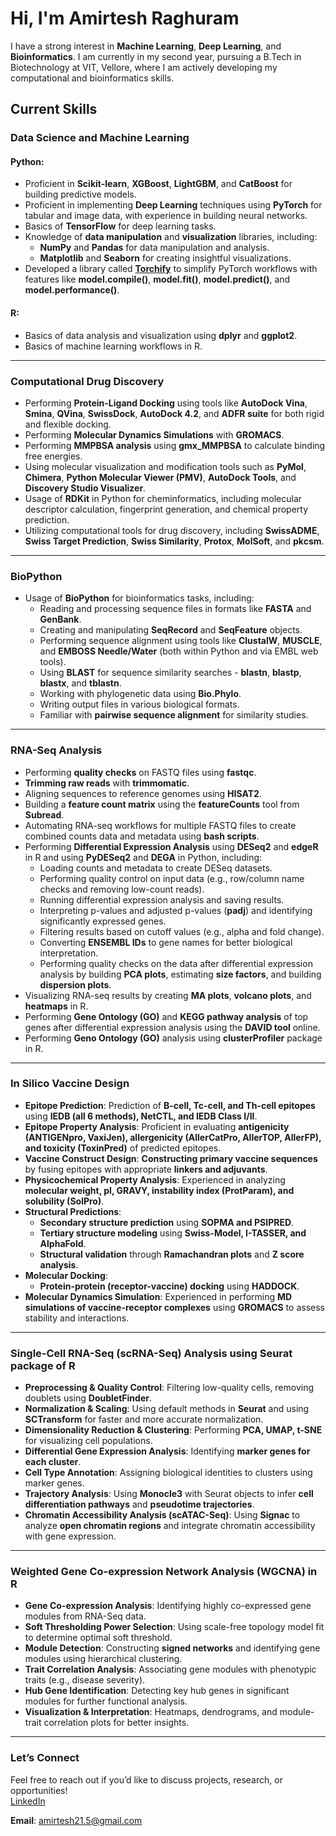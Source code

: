 # Hi, I'm Amirtesh Raghuram  

I have a strong interest in **Machine Learning**, **Deep Learning**, and **Bioinformatics**. I am currently in my second year, pursuing a B.Tech in Biotechnology at VIT, Vellore, where I am actively developing my computational and bioinformatics skills.  

## **Current Skills**  

### **Data Science and Machine Learning**  
#### Python:  
- Proficient in **Scikit-learn**, **XGBoost**, **LightGBM**, and **CatBoost** for building predictive models.  
- Proficient in implementing **Deep Learning** techniques using **PyTorch** for tabular and image data, with experience in building neural networks.  
- Basics of **TensorFlow** for deep learning tasks.  
- Knowledge of **data manipulation** and **visualization** libraries, including:  
  - **NumPy** and **Pandas** for data manipulation and analysis.  
  - **Matplotlib** and **Seaborn** for creating insightful visualizations.  
- Developed a library called [**Torchify**](https://github.com/Amirtesh/Pytorch-Torchify) to simplify PyTorch workflows with features like **model.compile()**, **model.fit()**, **model.predict()**, and **model.performance()**.  

#### R:  
- Basics of data analysis and visualization using **dplyr** and **ggplot2**.  
- Basics of machine learning workflows in R.  

---  

### **Computational Drug Discovery**  
- Performing **Protein-Ligand Docking** using tools like **AutoDock Vina**, **Smina**, **QVina**, **SwissDock**, **AutoDock 4.2**, and **ADFR suite** for both rigid and flexible docking.  
- Performing **Molecular Dynamics Simulations** with **GROMACS**.  
- Performing **MMPBSA analysis** using **gmx_MMPBSA** to calculate binding free energies.  
- Using molecular visualization and modification tools such as **PyMol**, **Chimera**, **Python Molecular Viewer (PMV)**, **AutoDock Tools**, and **Discovery Studio Visualizer**.  
- Usage of **RDKit** in Python for cheminformatics, including molecular descriptor calculation, fingerprint generation, and chemical property prediction.  
- Utilizing computational tools for drug discovery, including **SwissADME**, **Swiss Target Prediction**, **Swiss Similarity**, **Protox**, **MolSoft**, and **pkcsm**.  

---  

### **BioPython**  
- Usage of **BioPython** for bioinformatics tasks, including:  
  - Reading and processing sequence files in formats like **FASTA** and **GenBank**.  
  - Creating and manipulating **SeqRecord** and **SeqFeature** objects.  
  - Performing sequence alignment using tools like **ClustalW**, **MUSCLE**, and **EMBOSS Needle/Water** (both within Python and via EMBL web tools).  
  - Using **BLAST** for sequence similarity searches - **blastn**, **blastp**, **blastx**, and **tblastn**.  
  - Working with phylogenetic data using **Bio.Phylo**.  
  - Writing output files in various biological formats.  
  - Familiar with **pairwise sequence alignment** for similarity studies.  

---  

### **RNA-Seq Analysis**  
- Performing **quality checks** on FASTQ files using **fastqc**.  
- **Trimming raw reads** with **trimmomatic**.  
- Aligning sequences to reference genomes using **HISAT2**.  
- Building a **feature count matrix** using the **featureCounts** tool from **Subread**.  
- Automating RNA-seq workflows for multiple FASTQ files to create combined counts data and metadata using **bash scripts**.  
- Performing **Differential Expression Analysis** using **DESeq2** and **edgeR** in R and using **PyDESeq2** and **DEGA** in Python, including:  
  - Loading counts and metadata to create DESeq datasets.  
  - Performing quality control on input data (e.g., row/column name checks and removing low-count reads).  
  - Running differential expression analysis and saving results.  
  - Interpreting p-values and adjusted p-values (**padj**) and identifying significantly expressed genes.  
  - Filtering results based on cutoff values (e.g., alpha and fold change).  
  - Converting **ENSEMBL IDs** to gene names for better biological interpretation.  
  - Performing quality checks on the data after differential expression analysis by building **PCA plots**, estimating **size factors**, and building **dispersion plots**.  
- Visualizing RNA-seq results by creating **MA plots**, **volcano plots**, and **heatmaps** in R.  
- Performing **Gene Ontology (GO)** and **KEGG pathway analysis** of top genes after differential expression analysis using the **DAVID tool** online.
- Performing **Geno Ontology (GO)** analysis using **clusterProfiler** package in R.

---  

### **In Silico Vaccine Design**  
- **Epitope Prediction**: Prediction of **B-cell, Tc-cell, and Th-cell epitopes** using **IEDB (all 6 methods), NetCTL, and IEDB Class I/II**.  
- **Epitope Property Analysis**: Proficient in evaluating **antigenicity (ANTIGENpro, VaxiJen), allergenicity (AllerCatPro, AllerTOP, AllerFP), and toxicity (ToxinPred)** of predicted epitopes.  
- **Vaccine Construct Design**: **Constructing primary vaccine sequences** by fusing epitopes with appropriate **linkers and adjuvants**.  
- **Physicochemical Property Analysis**: Experienced in analyzing **molecular weight, pI, GRAVY, instability index (ProtParam), and solubility (SolPro)**.  
- **Structural Predictions**:  
  - **Secondary structure prediction** using **SOPMA and PSIPRED**.  
  - **Tertiary structure modeling** using **Swiss-Model, I-TASSER, and AlphaFold**.  
  - **Structural validation** through **Ramachandran plots** and **Z score analysis**.  
- **Molecular Docking**:  
  - **Protein-protein (receptor-vaccine) docking** using **HADDOCK**.  
- **Molecular Dynamics Simulation**: Experienced in performing **MD simulations of vaccine-receptor complexes** using **GROMACS** to assess stability and interactions.  

---  

### **Single-Cell RNA-Seq (scRNA-Seq) Analysis using Seurat package of R**  
- **Preprocessing & Quality Control**: Filtering low-quality cells, removing doublets using **DoubletFinder**.  
- **Normalization & Scaling**: Using default methods in **Seurat** and using **SCTransform** for faster and more accurate normalization.  
- **Dimensionality Reduction & Clustering**: Performing **PCA, UMAP, t-SNE** for visualizing cell populations.  
- **Differential Gene Expression Analysis**: Identifying **marker genes for each cluster**.  
- **Cell Type Annotation**: Assigning biological identities to clusters using marker genes.
- **Trajectory Analysis**: Using **Monocle3** with Seurat objects to infer **cell differentiation pathways** and **pseudotime trajectories**.
- **Chromatin Accessibility Analysis (scATAC-Seq)**: Using **Signac** to analyze **open chromatin regions** and integrate chromatin accessibility with gene expression. 

---

### **Weighted Gene Co-expression Network Analysis (WGCNA) in R**  
- **Gene Co-expression Analysis**: Identifying highly co-expressed gene modules from RNA-Seq data.  
- **Soft Thresholding Power Selection**: Using scale-free topology model fit to determine optimal soft threshold.  
- **Module Detection**: Constructing **signed networks** and identifying gene modules using hierarchical clustering.  
- **Trait Correlation Analysis**: Associating gene modules with phenotypic traits (e.g., disease severity).  
- **Hub Gene Identification**: Detecting key hub genes in significant modules for further functional analysis.  
- **Visualization & Interpretation**: Heatmaps, dendrograms, and module-trait correlation plots for better insights.  

---

### **Let’s Connect**  
Feel free to reach out if you’d like to discuss projects, research, or opportunities!  
[LinkedIn](https://in.linkedin.com/in/amirtesh-raghuram-90161828a)  

**Email**: amirtesh21.5@gmail.com  
